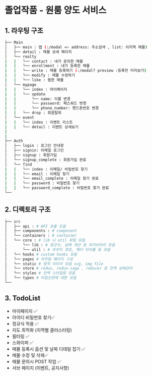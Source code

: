 # 졸업작품 - 원룸 양도 서비스

## 1. 라우팅 구조

```bash
├── Main
│   ├── main : 맵 (:/modal => address: 주소검색 , list: 이지역 매물)
│   ├── detail : 매물 상세 페이지
│   └── realty
|   |   └── contact : 내가 문의한 매물
|   |   └── enrollment : 내가 등록한 매물
|   |   └── write : 매물 등록하기 (:/modal? preview :등록전 미리보기)
|   |   └── modify : 매물 수정하기
|   |   └── like : 찜한 매물
│   └── mypage
|   |   └── index : 마이페이지
|   |   └── update
|   |       └── name: 이름 변경
|   |       └── password: 패스워드 변경
|   |       └── phone_number: 핸드폰번호 변경
|   |   └── drop : 회원탈퇴
│   └── event
|   |   └── index : 이벤트 리스트
|   |   └── detail : 이벤트 상세보기
|
|
├── Auth
│   ├── login : 로그인 안내창
│   ├── signin: 이메일 로그인
│   ├── signup : 회원가입
│   └── signup_complete : 회원가입 완료
│   └── find
|   |   └── index : 이메일/ 비밀번호 찾기
|   |   └── email : 이메일 찾기
|   |   └── email_complete : 이메일 찾기 완료
|   |   └── password : 비밀번호 찾기
|   |   └── password_complete : 비밀번호 찾기 완료
└──
```

## 2. 디렉토리 구조

```bash
├── src
│   ├── api : # API 호출 모음
│   ├── components : # component
│   └── containers : # container
│   └── core : # lib 나 util 파일 모음
│       └── lib : # 정규식, 날짜 계산 등 라이브러리 모음
│       └── util : # 라우터 경로, 헤더 타이틀 등 모음
│   └── hooks # custom hooks 모음
│   └── pages # 라우팅 페이지 구성
│   └── static # 정적 이미지 모음 svg, img file
│   └── store # redux, redux-saga , reducer 등 전역 상태관리
│   └── styles # 전역 스타일링 모음
│   └── types # 타입선언에 대한 모음
└──
```

## 3. TodoList

- 마이페이지 ✅
- 아이디 비밀번호 찾기✅
- 정규식 적용 ✅
- 지도 최적화 (지역별 클러스터링)
- 필터링 ✅
- 스와이퍼 ✅
- 매물 등록시 옵션 및 날짜 디테일 잡기 ✅
- 매물 수정 및 삭제✅
- 매물 문의시 POST 작업 ✅
- 서브 페이지 (이벤트, 공지사항)

